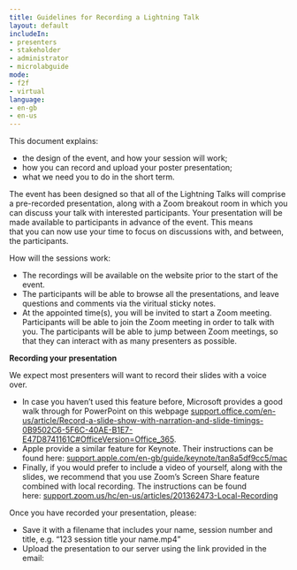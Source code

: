 ```yaml
---
title: Guidelines for Recording a Lightning Talk
layout: default
includeIn: 
- presenters
- stakeholder
- administrator
- microlabguide
mode:
- f2f
- virtual
language:
- en-gb
- en-us
---
```

This document explains:
 * the design of the event, and how your session will work;
 * how you can record and upload your poster presentation;
 * what we need you to do in the short term.

The event has been designed so that all of the Lightning Talks will comprise a pre-recorded presentation, along with a Zoom breakout room in which you can discuss your talk with interested participants. Your presentation will be made available to participants in advance of the event. This means that you can now use your time to focus on discussions with, and between, the participants.  

How will the sessions work:
 * The recordings will be available on the website prior to the start of the event.
 * The participants will be able to browse all the presentations, and leave questions and comments via the viritual sticky notes.
 * At the appointed time(s), you will be invited to start a Zoom meeting. Participants will be able to join the Zoom meeting in order to talk with you. The participants will be able to jump between Zoom meetings, so that they can interact with as many presenters as possible.

**Recording your presentation**

We expect most presenters will want to record their slides with a voice over. 
 * In case you haven’t used this feature before, Microsoft provides a good walk through for PowerPoint on this webpage [support.office.com/en-us/article/Record-a-slide-show-with-narration-and-slide-timings-0B9502C6-5F6C-40AE-B1E7-E47D8741161C#OfficeVersion=Office_365](https://support.office.com/en-us/article/Record-a-slide-show-with-narration-and-slide-timings-0B9502C6-5F6C-40AE-B1E7-E47D8741161C#OfficeVersion=Office_365). 
 * Apple provide a similar feature for Keynote. Their instructions can be found here: [support.apple.com/en-gb/guide/keynote/tan8a5df9cc5/mac](https://support.apple.com/en-gb/guide/keynote/tan8a5df9cc5/mac)
 * Finally, if you would prefer to include a video of yourself, along with the slides, we recommend that you use Zoom’s Screen Share feature combined with local recording. The instructions can be found here: [support.zoom.us/hc/en-us/articles/201362473-Local-Recording](https://support.zoom.us/hc/en-us/articles/201362473-Local-Recording)

Once you have recorded your presentation, please:
 * Save it with a filename that includes your name, session number and title, e.g. “123 session title your name.mp4”
 * Upload the presentation to our server using the link provided in the email: 

